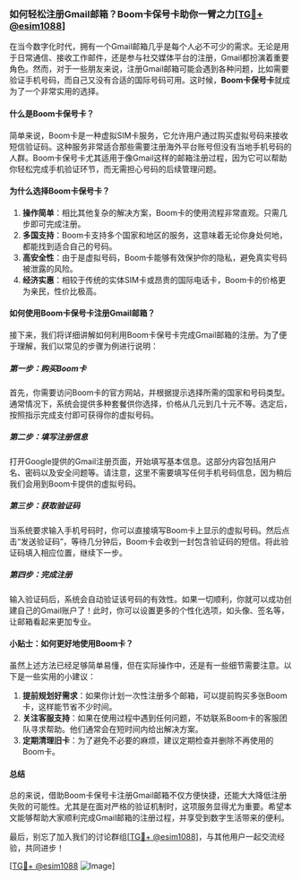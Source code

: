 ### 如何轻松注册Gmail邮箱？Boom卡保号卡助你一臂之力[[TG💪+ @esim1088](https://t.me/s/esim1088)]

在当今数字化时代，拥有一个Gmail邮箱几乎是每个人必不可少的需求。无论是用于日常通信、接收工作邮件，还是参与社交媒体平台的注册，Gmail都扮演着重要角色。然而，对于一些朋友来说，注册Gmail邮箱可能会遇到各种问题，比如需要验证手机号码，而自己又没有合适的国际号码可用。这时候，**Boom卡保号卡**就成为了一个非常实用的选择。

#### **什么是Boom卡保号卡？**

简单来说，Boom卡是一种虚拟SIM卡服务，它允许用户通过购买虚拟号码来接收短信验证码。这种服务非常适合那些需要注册海外平台账号但没有当地手机号码的人群。Boom卡保号卡尤其适用于像Gmail这样的邮箱注册过程，因为它可以帮助你轻松完成手机验证环节，而无需担心号码的后续管理问题。

#### **为什么选择Boom卡保号卡？**

1. **操作简单**：相比其他复杂的解决方案，Boom卡的使用流程非常直观。只需几步即可完成注册。
2. **多国支持**：Boom卡支持多个国家和地区的服务，这意味着无论你身处何地，都能找到适合自己的号码。
3. **高安全性**：由于是虚拟号码，Boom卡能够有效保护你的隐私，避免真实号码被泄露的风险。
4. **经济实惠**：相较于传统的实体SIM卡或昂贵的国际电话卡，Boom卡的价格更为亲民，性价比极高。

#### **如何使用Boom卡保号卡注册Gmail邮箱？**

接下来，我们将详细讲解如何利用Boom卡保号卡完成Gmail邮箱的注册。为了便于理解，我们以常见的步骤为例进行说明：

##### **第一步：购买Boom卡**
首先，你需要访问Boom卡的官方网站，并根据提示选择所需的国家和号码类型。通常情况下，系统会提供多种套餐供你选择，价格从几元到几十元不等。选定后，按照指示完成支付即可获得你的虚拟号码。

##### **第二步：填写注册信息**
打开Google提供的Gmail注册页面，开始填写基本信息。这部分内容包括用户名、密码以及安全问题等。请注意，这里不需要填写任何手机号码信息，因为稍后我们会用到Boom卡提供的虚拟号码。

##### **第三步：获取验证码**
当系统要求输入手机号码时，你可以直接填写Boom卡上显示的虚拟号码。然后点击“发送验证码”，等待几分钟后，Boom卡会收到一封包含验证码的短信。将此验证码填入相应位置，继续下一步。

##### **第四步：完成注册**
输入验证码后，系统会自动验证该号码的有效性。如果一切顺利，你就可以成功创建自己的Gmail账户了！此时，你可以设置更多的个性化选项，如头像、签名等，让邮箱看起来更加专业。

#### **小贴士：如何更好地使用Boom卡？**

虽然上述方法已经足够简单易懂，但在实际操作中，还是有一些细节需要注意。以下是一些实用的小建议：

1. **提前规划好需求**：如果你计划一次性注册多个邮箱，可以提前购买多张Boom卡，这样能节省不少时间。
2. **关注客服支持**：如果在使用过程中遇到任何问题，不妨联系Boom卡的客服团队寻求帮助。他们通常会在短时间内给出解决方案。
3. **定期清理旧卡**：为了避免不必要的麻烦，建议定期检查并删除不再使用的Boom卡。

#### **总结**

总的来说，借助Boom卡保号卡注册Gmail邮箱不仅方便快捷，还能大大降低注册失败的可能性。尤其是在面对严格的验证机制时，这项服务显得尤为重要。希望本文能够帮助大家顺利完成Gmail邮箱的注册过程，并享受到数字生活带来的便利。

最后，别忘了加入我们的讨论群组[[TG💪+ @esim1088](https://t.me/s/esim1088)]，与其他用户一起交流经验，共同进步！

[[TG💪+ @esim1088](https://t.me/s/esim1088) ![Image](https://i.postimg.cc/4NQfJmqS/Snipaste-2025-05-13-00-14-12.png)]